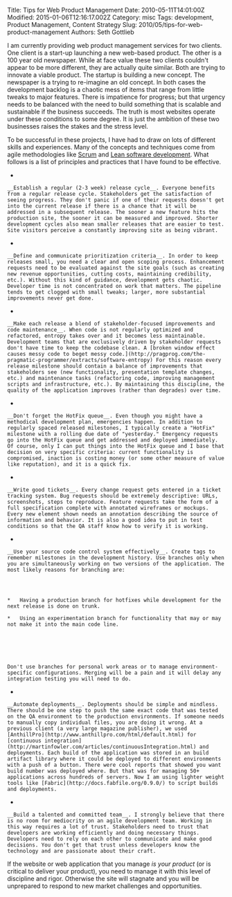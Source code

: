 Title: Tips for Web Product Management
Date: 2010-05-11T14:01:00Z
Modified: 2015-01-06T12:16:17.002Z
Category: misc
Tags: development, Product Management, Content Strategy
Slug: 2010/05/tips-for-web-product-management
Authors: Seth Gottlieb

I am currently providing web product management services for two clients. One client is a start-up launching a new web-based product. The other is a 100 year old newspaper. While at face value these two clients couldn't appear to be more different, they are actually quite similar. Both are trying to innovate a viable product. The startup is building a new concept. The newspaper is a trying to re-imagine an old concept. In both cases the development backlog is a chaotic mess of items that range from little tweaks to major features. There is impatience for progress; but that urgency needs to be balanced with the need to build something that is scalable and sustainable if the business succeeds. The truth is most websites operate under these conditions to some degree. It is just the ambition of these two businesses raises the stakes and the stress level.  

To be successful in these projects, I have had to draw on lots of different skills and experiences. Many of the concepts and techniques come from agile methodologies like [Scrum](http://scrummethodology.com/) and [Lean software development](http://en.wikipedia.org/wiki/Lean_software_development). What follows is a list of principles and practices that I have found to be effective.

  

*   
    
    __Establish a regular (2-3 week) release cycle__. Everyone benefits from a regular release cycle. Stakeholders get the satisfaction of seeing progress. They don't panic if one of their requests doesn't get into the current release if there is a chance that it will be addressed in a subsequent release. The sooner a new feature hits the production site, the sooner it can be measured and improved. Shorter development cycles also mean smaller releases that are easier to test. Site visitors perceive a constantly improving site as being vibrant.  
    
    
    
*   
    
    __Define and communicate prioritization criteria__. In order to keep releases small, you need a clear and open scoping process. Enhancement requests need to be evaluated against the site goals (such as creating new revenue opportunities, cutting costs, maintaining credibility, etc.). Without this kind of guidance, development gets chaotic. Developer time is not concentrated on work that matters. The pipeline tends to get clogged with small tweaks; larger, more substantial improvements never get done.  
    
    
    
*   
    
    __Make each release a blend of stakeholder-focused improvements and code maintenance__. When code is not regularly optimized and refactored, entropy takes over and it becomes less maintainable. Development teams that are exclusively driven by stakeholder requests don't have time to keep the codebase clean. A [broken window effect causes messy code to beget messy code.](http://pragprog.com/the-pragmatic-programmer/extracts/software-entropy) For this reason every release milestone should contain a balance of improvements that stakeholders see (new functionality, presentation template changes, etc.) and maintenance tasks (refactoring code, improving management scripts and infrastructure, etc.). By maintaining this discipline, the quality of the application improves (rather than degrades) over time.  
    
    
    
*   
    
    __Don't forget the HotFix queue__. Even though you might have a methodical development plan, emergencies happen. In addition to regularly spaced released milestones, I typically create a "HotFix" milestone with a rolling due date of "yesterday." Emergency requests go into the HotFix queue and get addressed and deployed immediately. Of course, only I can put things into the HotFix queue and I base that decision on very specific criteria: current functionality is compromised, inaction is costing money (or some other measure of value like reputation), and it is a quick fix.  
    
    
    
*   
    
    __Write good tickets__. Every change request gets entered in a ticket tracking system. Bug requests should be extremely descriptive: URLs, screenshots, steps to reproduce. Feature requests take the form of a full specification complete with annotated wireframes or mockups. Every new element shown needs an annotation describing the source of information and behavior. It is also a good idea to put in test conditions so that the QA staff know how to verify it is working.  
    
    
    
*   
    
    __Use your source code control system effectively__. Create tags to remember milestones in the development history. Use branches only when you are simultaneously working on two versions of the application. The most likely reasons for branching are:
    
      
     
    
    *   Having a production branch for hotfixes while development for the next release is done on trunk.  
         
    *   Using an experimentation branch for functionality that may or may not make it into the main code line.  
         
    
    
      
    
    
    Don't use branches for personal work areas or to manage environment-specific configurations. Merging will be a pain and it will delay any integration testing you will need to do.
    
      
    
*   
    
    __Automate deployments__. Deployments should be simple and mindless. There should be one step to push the same exact code that was tested on the QA environment to the production environments. If someone needs to manually copy individual files, you are doing it wrong. At a previous client (a very large magazine publisher), we used [AnthillPro](http://www.anthillpro.com/html/default.html) for [continuous integration](http://martinfowler.com/articles/continuousIntegration.html) and deployments. Each build of the application was stored in an build artifact library where it could be deployed to different environments with a push of a button. There were cool reports that showed you want build number was deployed where. But that was for managing 50+ applications across hundreds of servers. Now I am using lighter weight tools like [Fabric](http://docs.fabfile.org/0.9.0/) to script builds and deployments.  
    
    
    
*   
    
    __Build a talented and committed team__. I strongly believe that there is no room for mediocrity on an agile development team. Working in this way requires a lot of trust. Stakeholders need to trust that developers are working efficiently and doing necessary things. Developers need to rely on each other to communicate and make good decisions. You don't get that trust unless developers know the technology and are passionate about their craft.  
    
    
    

  

If the website or web application that you manage _is your product_ (or is critical to deliver your product), you need to manage it with this level of discipline and rigor. Otherwise the site will stagnate and you will be unprepared to respond to new market challenges and opportunities.
